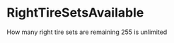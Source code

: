 # RightTireSetsAvailable <Badge text="int" />

How many right tire sets are remaining  255 is unlimited
